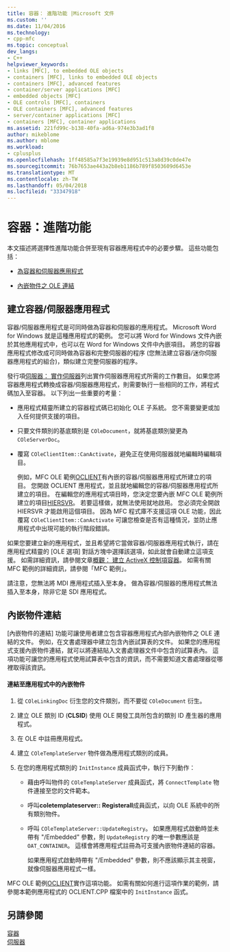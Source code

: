 ```yaml
---
title: 容器： 進階功能 |Microsoft 文件
ms.custom: ''
ms.date: 11/04/2016
ms.technology:
- cpp-mfc
ms.topic: conceptual
dev_langs:
- C++
helpviewer_keywords:
- links [MFC], to embedded OLE objects
- containers [MFC], links to embedded OLE objects
- containers [MFC], advanced features
- container/server applications [MFC]
- embedded objects [MFC]
- OLE controls [MFC], containers
- OLE containers [MFC], advanced features
- server/container applications [MFC]
- containers [MFC], container applications
ms.assetid: 221fd99c-b138-40fa-ad6a-974e3b3ad1f8
author: mikeblome
ms.author: mblome
ms.workload:
- cplusplus
ms.openlocfilehash: 1ff48585a7f3e19939e8d951c513a8d39c0de47e
ms.sourcegitcommit: 76b7653ae443a2b8eb1186b789f8503609d6453e
ms.translationtype: MT
ms.contentlocale: zh-TW
ms.lasthandoff: 05/04/2018
ms.locfileid: "33347918"
---
```

# <a name="containers-advanced-features"></a>容器：進階功能
本文描述將選擇性進階功能合併至現有容器應用程式中的必要步驟。 這些功能包括：  
  
-   [為容器和伺服器應用程式](#_core_creating_a_container_server_application)  
  
-   [內嵌物件之 OLE 連結](#_core_links_to_embedded_objects)  
  
##  <a name="_core_creating_a_container_server_application"></a> 建立容器/伺服器應用程式  
 容器/伺服器應用程式是可同時做為容器和伺服器的應用程式。 Microsoft Word for Windows 就是這種應用程式的範例。 您可以將 Word for Windows 文件內嵌於其他應用程式中，也可以在 Word for Windows 文件中內嵌項目。 將您的容器應用程式修改成可同時做為容器和完整伺服器的程序 (您無法建立容器/迷你伺服器應用程式的組合)，類似建立完整伺服器的程序。  
  
 發行項[伺服器： 實作伺服器](../mfc/servers-implementing-a-server.md)列出實作伺服器應用程式所需的工作數目。 如果您將容器應用程式轉換成容器/伺服器應用程式，則需要執行一些相同的工作，將程式碼加入至容器。 以下列出一些重要的考量：  
  
-   應用程式精靈所建立的容器程式碼已初始化 OLE 子系統。 您不需要變更或加入任何提供支援的項目。  
  
-   只要文件類別的基底類別是 `COleDocument`，就將基底類別變更為 `COleServerDoc`。  
  
-   覆寫 `COleClientItem::CanActivate`，避免正在使用伺服器就地編輯時編輯項目。  
  
     例如，MFC OLE 範例[OCLIENT](../visual-cpp-samples.md)有內嵌的容器/伺服器應用程式所建立的項目。 您開啟 OCLIENT 應用程式，並且就地編輯您的容器/伺服器應用程式所建立的項目。 在編輯您的應用程式項目時，您決定您要內嵌 MFC OLE 範例所建立的項目[HIERSVR](../visual-cpp-samples.md)。 若要這樣做，就無法使用就地啟用。 您必須完全開啟 HIERSVR 才能啟用這個項目。 因為 MFC 程式庫不支援這項 OLE 功能，因此覆寫 `COleClientItem::CanActivate` 可讓您檢查是否有這種情況，並防止應用程式中出現可能的執行階段錯誤。  
  
 如果您要建立新的應用程式，並且希望將它當做容器/伺服器應用程式執行，請在應用程式精靈的 [OLE 選項] 對話方塊中選擇該選項，如此就會自動建立這項支援。 如需詳細資訊，請參閱文章[概觀： 建立 ActiveX 控制項容器](../mfc/reference/creating-an-mfc-activex-control-container.md)。 如需有關 MFC 範例的詳細資訊，請參閱「MFC 範例」。  
  
 請注意，您無法將 MDI 應用程式插入至本身。 做為容器/伺服器的應用程式無法插入至本身，除非它是 SDI 應用程式。  
  
##  <a name="_core_links_to_embedded_objects"></a> 內嵌物件連結  
 [內嵌物件的連結] 功能可讓使用者建立包含容器應用程式內部內嵌物件之 OLE 連結的文件。 例如，在文書處理器中建立包含內嵌試算表的文件。 如果您的應用程式支援內嵌物件連結，就可以將連結貼入文書處理器文件中包含的試算表內。 這項功能可讓您的應用程式使用試算表中包含的資訊，而不需要知道文書處理器從哪裡取得該資訊。  
  
#### <a name="to-link-to-embedded-objects-in-your-application"></a>連結至應用程式中的內嵌物件  
  
1.  從 `COleLinkingDoc` 衍生您的文件類別，而不要從 `COleDocument` 衍生。  
  
2.  建立 OLE 類別 ID (**CLSID**) 使用 OLE 開發工具所包含的類別 ID 產生器的應用程式。  
  
3.  在 OLE 中註冊應用程式。  
  
4.  建立 `COleTemplateServer` 物件做為應用程式類別的成員。  
  
5.  在您的應用程式類別的 `InitInstance` 成員函式中，執行下列動作：  
  
    -   藉由呼叫物件的 `COleTemplateServer` 成員函式，將 `ConnectTemplate` 物件連接至您的文件範本。  
  
    -   呼叫**coletemplateserver:: Registerall**成員函式，以向 OLE 系統中的所有類別物件。  
  
    -   呼叫 `COleTemplateServer::UpdateRegistry`。 如果應用程式啟動時並未帶有 "/Embedded" 參數，則 `UpdateRegistry` 的唯一參數應該是 `OAT_CONTAINER`。 這樣會將應用程式註冊為可支援內嵌物件連結的容器。  
  
         如果應用程式啟動時帶有 "/Embedded" 參數，則不應該顯示其主視窗，就像伺服器應用程式一樣。  
  
 MFC OLE 範例[OCLIENT](../visual-cpp-samples.md)實作這項功能。 如需有關如何進行這項作業的範例，請參閱本範例應用程式的 OCLIENT.CPP 檔案中的 `InitInstance` 函式。  
  
## <a name="see-also"></a>另請參閱  
 [容器](../mfc/containers.md)   
 [伺服器](../mfc/servers.md)

